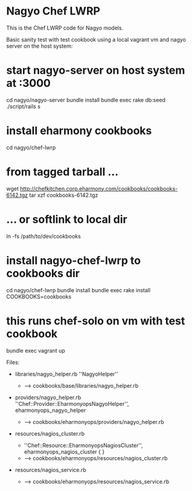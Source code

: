 Nagyo Chef LWRP
===============

This is the Chef LWRP code for Nagyo models.

Basic sanity test with test cookbook using a local vagrant vm and nagyo 
server on the host system:

  # start nagyo-server on host system at :3000
  cd nagyo/nagyo-server
  bundle install
  bundle exec rake db:seed
  ./script/rails s

  # install eharmony cookbooks
  cd nagyo/chef-lwrp
  # from tagged tarball ...
  wget http://chefkitchen.corp.eharmony.com/cookbooks/cookbooks-6142.tgz
  tar xzf cookbooks-6142.tgz
  # ... or softlink to local dir
  ln -fs /path/to/dev/cookbooks

  # install nagyo-chef-lwrp to cookbooks dir
  cd nagyo/chef-lwrp
  bundle install
  bundle exec rake install COOKBOOKS=cookbooks

  # this runs chef-solo on vm with test cookbook
  bundle exec vagrant up


Files:
  - libraries/nagyo_helper.rb  ''NagyoHelper''
    - --> cookbooks/base/libraries/nagyo_helper.rb

  - providers/nagyo_helper.rb  
    ''Chef::Provider::EharmonyopsNagyoHelper'', eharmonyops_nagyo_helper
    - --> cookbooks/eharmonyops/providers/nagyo_helper.rb

  - resources/nagios_cluster.rb
    - ''Chef::Resource::EharmonyopsNagiosCluster'', 
      eharmonyops_nagios_cluster { }
    - --> cookbooks/eharmonyops/resources/nagios_cluster.rb
  - resources/nagios_service.rb
    - --> cookbooks/eharmonyops/resources/nagios_service.rb
  



